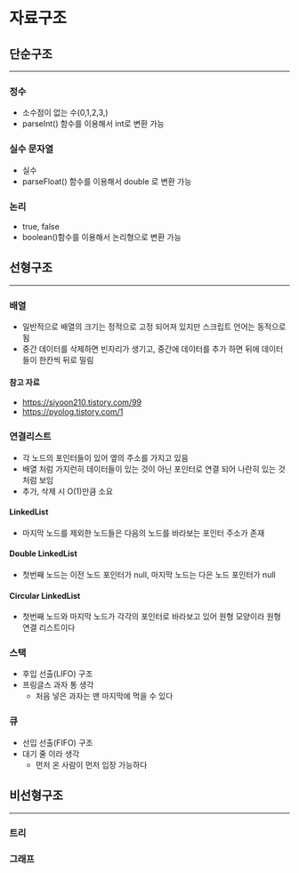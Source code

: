 # 자료구조

## 단순구조

---

### 정수

- 소수점이 없는 수(0,1,2,3,)
- parseInt() 함수를 이용해서 int로 변환 가능

### 실수 문자열

- 실수
- parseFloat() 함수를 이용해서 double 로 변환 가능

### 논리

- true, false
- boolean()함수를 이용해서 논리형으로 변환 가능

## 선형구조

---

### 배열

- 일반적으로 배열의 크기는 정적으로 고정 되어져 있지만 스크립트 언어는 동적으로 됨
- 중간 데이터를 삭제하면 빈자리가 생기고, 중간에 데이터를 추가 하면 뒤에 데이터들이 한칸씩 뒤로 밀림

#### 참고 자료

- https://siyoon210.tistory.com/99
- https://pyolog.tistory.com/1

### 연결리스트

- 각 노드의 포인터들이 있어 옆의 주소를 가지고 있음
- 배열 처럼 가지런히 데이터들이 있는 것이 아닌 포인터로 연결 되어 나란히 있는 것 처럼 보임
- 추가, 삭제 시 O(1)만큼 소요

#### LinkedList

- 마지막 노드를 제외한 노드들은 다음의 노드를 바라보는 포인터 주소가 존재

#### Double LinkedList

- 첫번째 노드는 이전 노드 포인터가 null, 마지막 노드는 다은 노드 포인터가 null

#### Circular LinkedList

- 첫번째 노드와 마지막 노드가 각각의 포인터로 바라보고 있어 원형 모양이라 원형 연결 리스트이다

### 스택

- 후입 선출(LIFO) 구조
- 프링글스 과자 통 생각
  - 처음 넣은 과자는 맨 마지막에 먹을 수 있다

### 큐

- 선입 선출(FIFO) 구조
- 대기 줄 이라 생각
  - 먼저 온 사람이 먼저 입장 가능하다

## 비선형구조

---

### 트리

### 그래프
